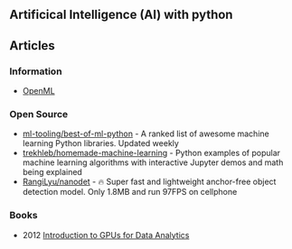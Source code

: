 ## Artificical Intelligence (AI) with python


## Articles


### Information
- [OpenML](https://www.openml.org/)


### Open Source
- [ml-tooling/best-of-ml-python](https://github.com/ml-tooling/best-of-ml-python) - A ranked list of awesome machine learning Python libraries. Updated weekly
- [trekhleb/homemade-machine-learning](https://github.com/trekhleb/homemade-machine-learning) - Python examples of popular machine learning algorithms with interactive Jupyter demos and math being explained
- [RangiLyu/nanodet](https://github.com/RangiLyu/nanodet) - 🔥 Super fast and lightweight anchor-free object detection model. Only 1.8MB and run 97FPS on cellphone



### Books
- 2012 [Introduction to GPUs for Data Analytics](https://www.networld.co.jp/files/9615/0846/8069/GPUs_Data_Analytics_Book.pdf)


